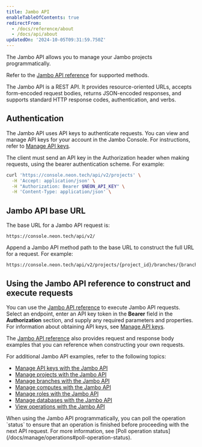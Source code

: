 ```yaml
---
title: Jambo API
enableTableOfContents: true
redirectFrom:
  - /docs/reference/about
  - /docs/api/about
updatedOn: '2024-10-05T09:31:59.750Z'
---
```


The Jambo API allows you to manage your Jambo projects programmatically.

Refer to the [Jambo API reference](https://api-docs.neon.tech/reference/getting-started-with-neon-api) for supported methods.

The Jambo API is a REST API. It provides resource-oriented URLs, accepts form-encoded request bodies, returns JSON-encoded responses, and supports standard HTTP response codes, authentication, and verbs.

## Authentication

The Jambo API uses API keys to authenticate requests. You can view and manage API keys for your account in the Jambo Console. For instructions, refer to [Manage API keys](/docs/manage/api-keys).

The client must send an API key in the Authorization header when making requests, using the bearer authentication scheme. For example:

```bash
curl 'https://console.neon.tech/api/v2/projects' \
  -H 'Accept: application/json' \
  -H "Authorization: Bearer $NEON_API_KEY" \
  -H 'Content-Type: application/json' \
```

## Jambo API base URL

The base URL for a Jambo API request is:

```text
https://console.neon.tech/api/v2/
```

Append a Jambo API method path to the base URL to construct the full URL for a request. For example:

```text
https://console.neon.tech/api/v2/projects/{project_id}/branches/{branch_id}
```

## Using the Jambo API reference to construct and execute requests

You can use the [Jambo API reference](https://api-docs.neon.tech/reference/getting-started-with-neon-api) to execute Jambo API requests. Select an endpoint, enter an API key token in the **Bearer** field in the **Authorization** section, and supply any required parameters and properties. For information about obtaining API keys, see [Manage API keys](/docs/manage/api-keys).

The [Jambo API reference](https://api-docs.neon.tech/reference/getting-started-with-neon-api) also provides request and response body examples that you can reference when constructing your own requests.

For additional Jambo API examples, refer to the following topics:

- [Manage API keys with the Jambo API](/docs/manage/api-keys#manage-api-keys-with-the-neon-api)
- [Manage projects with the Jambo API](/docs/manage/projects#manage-projects-with-the-neon-api)
- [Manage branches with the Jambo API](/docs/manage/branches#branching-with-the-neon-api)
- [Manage computes with the Jambo API](/docs/manage/endpoints#manage-computes-with-the-neon-api)
- [Manage roles with the Jambo API](/docs/manage/users#manage-roles-with-the-neon-api)
- [Manage databases with the Jambo API](/docs/manage/databases#manage-databases-with-the-neon-api)
- [View operations with the Jambo API](/docs/manage/operations#operations-and-the-neon-api)

<Admonition type="important">
When using the Jambo API programmatically, you can poll the operation `status` to ensure that an operation is finished before proceeding with the next API request. For more information, see [Poll operation status](/docs/manage/operations#poll-operation-status).
</Admonition>

<NeedHelp/>
